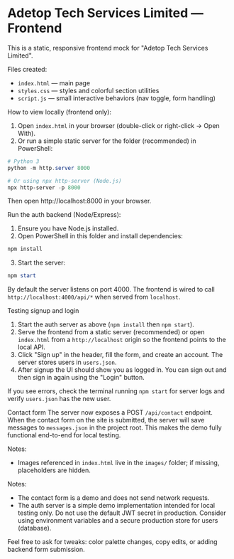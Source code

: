 # Adetop Tech Services Limited — Frontend

This is a static, responsive frontend mock for "Adetop Tech Services Limited".

Files created:
- `index.html` — main page
- `styles.css` — styles and colorful section utilities
- `script.js` — small interactive behaviors (nav toggle, form handling)


How to view locally (frontend only):
1. Open `index.html` in your browser (double-click or right-click → Open With).
2. Or run a simple static server for the folder (recommended) in PowerShell:

```powershell
# Python 3
python -m http.server 8000

# Or using npx http-server (Node.js)
npx http-server -p 8000
```

Then open http://localhost:8000 in your browser.

Run the auth backend (Node/Express):

1. Ensure you have Node.js installed.
2. Open PowerShell in this folder and install dependencies:

```powershell
npm install
```

3. Start the server:

```powershell
npm start
```

By default the server listens on port 4000. The frontend is wired to call `http://localhost:4000/api/*` when served from `localhost`.

Testing signup and login
1. Start the auth server as above (`npm install` then `npm start`).
2. Serve the frontend from a static server (recommended) or open `index.html` from a `http://localhost` origin so the frontend points to the local API.
3. Click "Sign up" in the header, fill the form, and create an account. The server stores users in `users.json`.
4. After signup the UI should show you as logged in. You can sign out and then sign in again using the "Login" button.

If you see errors, check the terminal running `npm start` for server logs and verify `users.json` has the new user.

Contact form
The server now exposes a POST `/api/contact` endpoint. When the contact form on the site is submitted, the server will save messages to `messages.json` in the project root. This makes the demo fully functional end-to-end for local testing.

Notes:
- Images referenced in `index.html` live in the `images/` folder; if missing, placeholders are hidden.

Notes:
- The contact form is a demo and does not send network requests.
- The auth server is a simple demo implementation intended for local testing only. Do not use the default JWT secret in production. Consider using environment variables and a secure production store for users (database).

Feel free to ask for tweaks: color palette changes, copy edits, or adding backend form submission.
